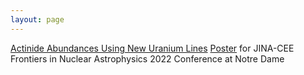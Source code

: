 ```yaml
---
layout: page
---
```


<u>Actinide Abundances Using New Uranium Lines</u>
[Poster](https://sp-shah.github.io/JINACEE_2022_Poster.pdf) for JINA-CEE Frontiers in Nuclear Astrophysics 2022 Conference at Notre Dame
